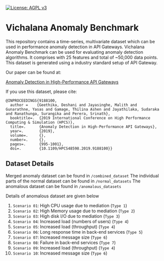 [![License: AGPL v3](https://img.shields.io/badge/License-AGPL%20v3-blue.svg)](https://www.gnu.org/licenses/agpl-3.0)

# Vichalana Anomaly Benchmark
This repository contains a time-series, multivariate dataset which can be used in performance anomaly detection in API Gateways. 
Vichalana Anomaly Benchmark can be used for evaluating anomaly detection algorithms. It comprises with 25 features and total of 
~50,000 data points. This dataset is generated using a industry standard setup of API Gateway.

Our paper can be found at:

[Anomaly Detection in High-Performance API Gateways](https://ieeexplore.ieee.org/document/9188100)

If you use this dataset, please cite:

```
@INPROCEEDINGS{9188100,
  author =    {Geethika, Deshani and Jayasinghe, Malith and Gunarathne, Yasas and Gamage, Thilina Ashen and Jayathilaka, Sudaraka and Ranathunga, Surangika and Perera, Srinath},
  booktitle=.  {2019 International Conference on High Performance Computing & Simulation (HPCS)}, 
  title=.      {Anomaly Detection in High-Performance API Gateways}, 
  year=.       {2019},
  volume=.     {},
  number=.     {},
  pages=.      {995-1001},
  doi=.        {10.1109/HPCS48598.2019.9188100}}
```  
 

## Dataset Details
Merged anomaly dataset can be found in `/combined_dataset`
The individual parts of the normal dataset can be found in `/normal_datasets`
The anomalous dataset can be found in `/anomalous_datasets`

Details of  anomalous dataset are given below

1.  `Scenario 01`: High CPU usage due to mediation (`Type 1`)
2.  `Scenario 02`: High Memory usage due to mediation (`Type 2`)
3.  `Scenario 03`: High disk I/O due to mediation (`Type 3`)
4.  `Scenario 04`: Increased load  (numbers of users) (`Type 4`)
5.  `Scenario 05`: Increased load (throughput) (`Type 4`)
6.  `Scenario 06`: Long response time in back-end services  (`Type 5`)
7.  `Scenario 07`: Increased message size (`Type 6`)
8.  `Scenario 08`: Failure in back-end services (`Type 7`)
9.  `Scenario 09`: Increased load (throughput) (`Type 4`)
10. `Scenario 10`: Increased message size (`Type 6`)
